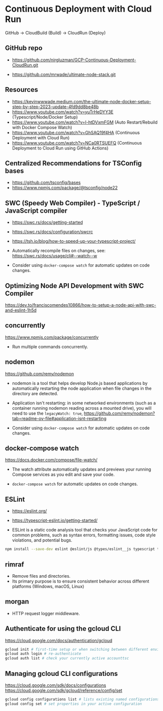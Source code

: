 # Continuous Deployment with Cloud Run

GitHub -> CloudBuild (Build) -> CloudRun (Deploy)

## GitHub repo

- https://github.com/nirgluzman/GCP-Continuous-Deployment-CloudRun.git

- https://github.com/mrwade/ultimate-node-stack.git

## Resources

- https://kevinwwwade.medium.com/the-ultimate-node-docker-setup-step-by-step-2023-update-4fd9dd8be48b
- https://www.youtube.com/watch?v=yuTrHeDYY3E (Typescript/Node/Docker Setup)
- https://www.youtube.com/watch?v=I-htDVxmFGM (Auto Restart/Rebuild with Docker Compose Watch)
- https://www.youtube.com/watch?v=GhSAQ19f4HA (Continuous Deployment with Cloud Run)
- https://www.youtube.com/watch?v=NCa0RTSUEFQ (Continuous Deployment to Cloud Run using GitHub
  Actions)

## Centralized Recommendations for TSConfig bases

- https://github.com/tsconfig/bases
- https://www.npmjs.com/package/@tsconfig/node22

## SWC (Speedy Web Compiler) - TypeScript / JavaScript compiler

- https://swc.rs/docs/getting-started
- https://swc.rs/docs/configuration/swcrc
- https://tsh.io/blog/how-to-speed-up-your-typescript-project/

- Automatically recompile files on changes, see: https://swc.rs/docs/usage/cli#--watch--w

- Consider using `docker-compose watch` for automatic updates on code changes.

## Optimizing Node API Development with SWC Compiler

https://dev.to/franciscomendes10866/how-to-setup-a-node-api-with-swc-and-eslint-1h5d

## concurrently

https://www.npmjs.com/package/concurrently

- Run multiple commands concurrently.

## nodemon

https://github.com/remy/nodemon

- nodemon is a tool that helps develop Node.js based applications by automatically restarting the
  node application when file changes in the directory are detected.

- Application isn't restarting: in some networked environments (such as a container running nodemon
  reading across a mounted drive), you will need to use the `legacyWatch: true`,
  https://github.com/remy/nodemon?tab=readme-ov-file#application-isnt-restarting

- Consider using `docker-compose watch` for automatic updates on code changes.

## docker-compose watch

https://docs.docker.com/compose/file-watch/

- The watch attribute automatically updates and previews your running Compose services as you edit
  and save your code.

- `docker-compose watch` for automatic updates on code changes.

## ESLint

- https://eslint.org/
- https://typescript-eslint.io/getting-started/

- ESLint is a static code analysis tool that checks your JavaScript code for common problems, such
  as syntax errors, formatting issues, code style violations, and potential bugs.

```bash
npm install --save-dev eslint @eslint/js @types/eslint__js typescript typescript-eslint
```

## rimraf

- Remove files and directories.
- Its primary purpose is to ensure consistent behavior across different platforms (Windows, macOS,
  Linux)

## morgan

- HTTP request logger middleware.

## Authenticate for using the gcloud CLI

https://cloud.google.com/docs/authentication/gcloud

```bash
gcloud init # first-time setup or when switching between different environments
gcloud auth login # re-authenticate
gcloud auth list # check your currently active accounttsc
```

## Managing gcloud CLI configurations

https://cloud.google.com/sdk/docs/configurations
https://cloud.google.com/sdk/gcloud/reference/config/set

```bash
gcloud config configurations list # lists existing named configurations
gcloud config set # set properties in your active configuration
```
